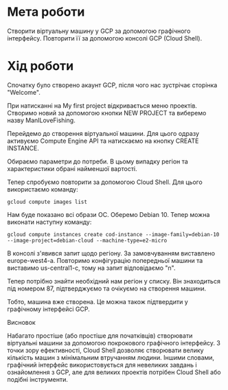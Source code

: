 # Мета роботи

Створити віртуальну машину у GCP за допомогою графічного інтерфейсу. Повторити її за допомогою консолі GCP (Cloud Shell).

# Хід роботи

Спочатку було створено акаунт GCP, після чого нас зустрічає сторінка "Welcome".



При натисканні на My first project відкривається меню проектів. Створимо новий за допомогою кнопки NEW PROJECT та виберемо назву ManILoveFishing.



Перейдемо до створення віртуальної машини. Для цього одразу активуємо Compute Engine API та натискаємо на кнопку CREATE INSTANCE.



Обираємо параметри до потреби. В цьому випадку регіон та характеристики обрані найменшої вартості.



Тепер спробуємо повторити за допомогою Cloud Shell. Для цього використаємо команду:

```
gcloud compute images list
```



Нам буде показано всі образи ОС. Оберемо Debian 10. Тепер можна виконати наступну команду:

```
gcloud compute instances create cod-instance --image-family=debian-10 --image-project=debian-cloud --machine-type=e2-micro
```

В консолі з'явився запит щодо регіону. За замовчуванням виставлено europe-west4-a. Повторимо конфігурацію попередньої машини та виставимо us-central1-c, тому на запит відповідаємо "n".



Тепер потрібно знайти необхідний нам регіон у списку. Він знаходиться під номером 87, підтверджуємо та очікуємо на створення машини.



Тобто, машина вже створена. Це можна також підтвердити у графічному інтерфейсі GCP.



Висновок

Набагато простіше (або простіше для початківців) створювати віртуальні машини за допомогою покрокового графічного інтерфейсу. З точки зору ефективності, Cloud Shell дозволяє створювати велику кількість машин з мінімальним втручанням людини. Іншими словами, графічний інтерфейс використовується для невеликих завдань і ознайомлення з GCP, але для великих проектів потрібен Cloud Shell або подібні інструменти.
